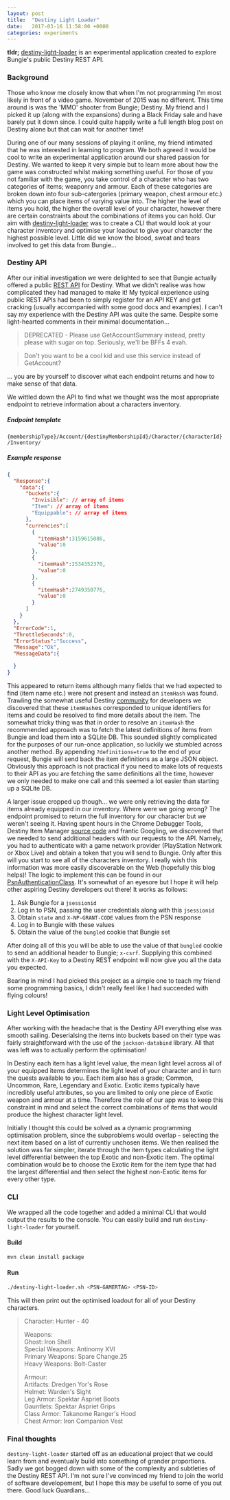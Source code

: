 ```yaml
---
layout: post
title:  "Destiny Light Loader"
date:   2017-03-16 11:58:00 +0000
categories: experiments
---
```


**tldr;** [destiny-light-loader](https://github.com/alexlukelevy/destiny-light-loader) is an experimental application created to explore Bungie's public Destiny REST API.

### Background
Those who know me closely know that when I'm not programming I'm most likely in front of a video game. November of 2015 was no different. This time around is was the 'MMO' shooter from Bungie; Destiny. My friend and I picked it up (along with the expansions) during a Black Friday sale and have barely put it down since. I could quite happily write a full length blog post on Destiny alone but that can wait for another time!

During one of our many sessions of playing it online, my friend intimated that he was interested in learning to program. We both agreed it would be cool to write an experimental application around our shared passion for Destiny. We wanted to keep it very simple but to learn more about how the game was constructed whilst making something useful. For those of you not familiar with the game, you take control of a character who has two categories of items; weaponry and armour. Each of these categories are broken down into four sub-catergories (primary weapon, chest armour etc.) which you can place items of varying value into. The higher the level of items you hold, the higher the overall level of your character, however there are certain constraints about the combinations of items you can hold. Our aim with [destiny-light-loader](https://github.com/alexlukelevy/destiny-light-loader) was to create a CLI that would look at your character inventory and optimise your loadout to give your character the highest possible level. Little did we know the blood, sweat and tears involved to get this data from Bungie...

### Destiny API
After our initial investigation we were delighted to see that Bungie actually offered a public [REST API](https://www.bungie.net/platform/destiny/help/) for Destiny. What we didn't realise was how complicated they had managed to make it! My typical experience using public REST APIs had been to simply register for an API KEY and get cracking (usually accompanied with some good docs and examples). I can't say my experience with the Destiny API was quite the same. Despite some light-hearted comments in their minimal documentation...

>DEPRECATED - Please use GetAccountSummary instead, pretty please with sugar on top. Seriously, we'll be BFFs 4 evah.

>Don't you want to be a cool kid and use this service instead of GetAccount?

... you are by yourself to discover what each endpoint returns and how to make sense of that data.

We wittled down the API to find what we thought was the most appropriate endpoint to retrieve information about a characters inventory.

##### Endpoint template

`{membershipType}/Account/{destinyMembershipId}/Character/{characterId}/Inventory/`

##### Example response

```json
{
  "Response":{
    "data":{
      "buckets":{
        "Invisible": // array of items
        "Item": // array of items
        "Equippable": // array of items
      },
      "currencies":[
        {
          "itemHash":3159615086,
          "value":0
        },
        {
          "itemHash":2534352370,
          "value":0
        },
        {
          "itemHash":2749350776,
          "value":0
        }
      ]
    }
  },
  "ErrorCode":1,
  "ThrottleSeconds":0,
  "ErrorStatus":"Success",
  "Message":"Ok",
  "MessageData":{

  }
}
```

This appeared to return items although many fields that we had expected to find (item name etc.) were not present and instead an `itemHash` was found. Trawling the somewhat useful Destiny [community](https://www.bungie.net/en/Clan/Forum/39966) for developers we discovered that these `itemHash`es corresponded to unique identifiers for items and could be resolved to find more details about the item. The somewhat tricky thing was that in order to resolve an `itemHash` the recommended approach was to fetch the latest definitions of items from Bungie and load them into a SQLite DB. This sounded slightly complicated for the purposes of our run-once application, so luckily we stumbled across another method. By appending `?definitions=true` to the end of your request, Bungie will send back the item definitions as a large JSON object. Obviously this approach is not practical if you need to make lots of requests to their API as you are fetching the same definitions all the time, however we only needed to make one call and this seemed a lot easier than starting up a SQLite DB.

A larger issue cropped up though... we were only retrieving the data for items already equipped in our inventory. Where were we going wrong? The endpoint promised to return the full inventory for our character but we weren't seeing it. Having spent hours in the Chrome Debugger Tools, Destiny Item Manager [source code](https://github.com/DestinyItemManager/DIM) and frantic Googling, we discovered that we needed to send additional headers with our requests to the API. Namely, you had to authenticate with a game network provider (PlayStation Network or Xbox Live) and obtain a token that you will send to Bungie. Only after this will you start to see all of the characters inventory. I really wish this information was more easily discoverable on the Web (hopefully this blog helps)! The logic to implement this can be found in our [PsnAuthenticationClass](https://github.com/alexlukelevy/destiny-light-loader/blob/master/src/main/java/auth/PsnAuthenticationService.java). It's somewhat of an eyesore but I hope it will help other aspiring Destiny developers out there! It works as follows:

1. Ask Bungie for a `jsessionid`
2. Log in to PSN, passing the user credentials along with this `jsessionid`
3. Obtain `state` and `X-NP-GRANT-CODE` values from the PSN response
4. Log in to Bungie with these values
5. Obtain the value of the `bungled` cookie that Bungie set

After doing all of this you will be able to use the value of that `bungled` cookie to send an additional header to Bungie; `x-csrf`. Supplying this combined with the `X-API-Key` to a Destiny REST endpoint will now give you all the data you expected.

Bearing in mind I had picked this project as a simple one to teach my friend some programming basics, I didn't really feel like I had succeeded with flying colours!

### Light Level Optimisation
After working with the headache that is the Destiny API everything else was smooth sailing. Deserialsing the items into buckets based on their type was fairly straightforward with the use of the `jackson-databind` library. All that was left was to actually perform the optimisation!

In Destiny each item has a light level value, the mean light level across all of your equipped items determines the light level of your character and in turn the quests available to you. Each item also has a grade; Common, Uncommon, Rare, Legendary and Exotic. Exotic items typically have incredibly useful attributes, so you are limited to only one piece of Exotic weapon and armour at a time. Therefore the role of our app was to keep this constraint in mind and select the correct combinations of items that would produce the highest character light level.

Initially I thought this could be solved as a dynamic programming optimisation problem, since the subproblems would overlap - selecting the next item based on a list of currently unchosen items. We then realised the solution was far simpler, iterate through the item types calculating the light level differential between the top Exotic and non-Exotic item. The optimal combination would be to choose the Exotic item for the item type that had the largest differential and then select the highest non-Exotic items for every other type.

### CLI
We wrapped all the code together and added a minimal CLI that would output the results to the console. You can easily build and run `destiny-light-loader` for yourself.

#### Build
```sh
mvn clean install package
```

#### Run
```sh
./destiny-light-loader.sh <PSN-GAMERTAG> <PSN-ID>
```

This will then print out the optimised loadout for all of your Destiny characters.

>Character: Hunter - 40
>
>Weapons:  
>Ghost: Iron Shell  
>Special Weapons: Antinomy XVI  
>Primary Weapons: Spare Change.25  
>Heavy Weapons: Bolt-Caster  
>
>Armour:  
>Artifacts: Dredgen Yor's Rose  
>Helmet: Warden's Sight  
>Leg Armor: Spektar Aspriet Boots  
>Gauntlets: Spektar Aspriet Grips  
>Class Armor: Takanome Ranger's Hood  
>Chest Armor: Iron Companion Vest  

### Final thoughts
`destiny-light-loader` started off as an educational project that we could learn from and eventually build into something of grander proportions. Sadly we got bogged down with some of the complexity and subtleties of the Destiny REST API. I'm not sure I've convinced my friend to join the world of software developement, but I hope this may be useful to some of you out there. Good luck Guardians...

